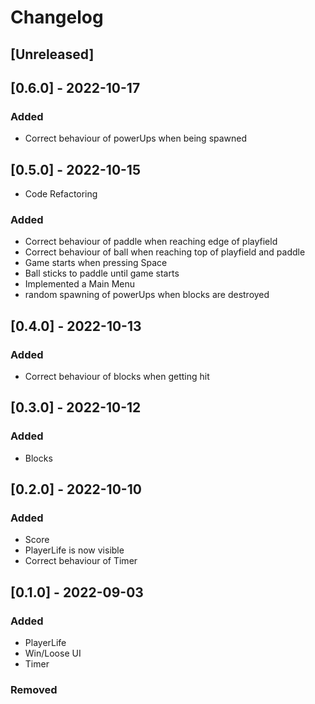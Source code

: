 ﻿# Changelog

## [Unreleased]

## [0.6.0] - 2022-10-17

### Added
- Correct behaviour of powerUps when being spawned


## [0.5.0] - 2022-10-15
- Code Refactoring

### Added
- Correct behaviour of paddle when reaching edge of playfield
- Correct behaviour of ball when reaching top of playfield and paddle
- Game starts when pressing Space
- Ball sticks to paddle until game starts
- Implemented a Main Menu
- random spawning of powerUps when blocks are destroyed


## [0.4.0] - 2022-10-13
### Added
- Correct behaviour of blocks when getting hit


## [0.3.0] - 2022-10-12
### Added
- Blocks


## [0.2.0] - 2022-10-10
### Added
- Score
- PlayerLife is now visible
- Correct behaviour of Timer


## [0.1.0] - 2022-09-03
### Added
- PlayerLife
- Win/Loose UI
- Timer

### Removed